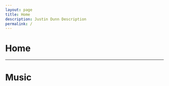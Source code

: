 ```yaml
---
layout: page
title: Home
description: Justin Dunn Description
permalink: /
---
```

<div class="col-md-12">
<h1>Home</h1>
<hr>
</div>
<div id="index">
   <div class="square bg img1">
      <div class="content">
           <div class="table">
               <div class="table-cell">
               </div>
           </div>
       </div>
   </div>
   <div class="square bg img2">
      <div class="content">
           <div class="table">
               <div class="table-cell">
               </div>
           </div>
       </div>
   </div>
   <div class="square bg img3">
      <div class="content">
           <div class="table">
               <div class="table-cell">
               <h1>Music</h1>
               </div>
           </div>
       </div>
   </div>
   <div class="square bg img4">
      <div class="content">
           <div class="table">
               <div class="table-cell">
               </div>
           </div>
       </div>
   </div>
</div>
